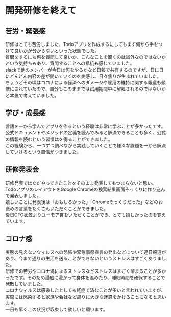 # 開発研修を終えて

## 苦労・緊張感
研修はとても苦労しました。Todoアプリを作成するにしてもまず何から手をつけて良いかが分からないといった状態でした。  
質問をするにも何を質問して良いか、こんなことを聞くのは論外なのではないかという気持ちもあり、質問することへの抵抗も感じていました。  
slackで他のメンバーが今日は何をやるかなど日報で共有するのですが、日に日にどんどん内容の差が開いていくのを実感し、日々焦りが生まれていました。  
ちょうどその頃はコロナによる経済へのダメージや雇用の維持に関する報道も頻繁にされていたので、自分もこのままでは試用期間中に解雇されるのではないかと本気で考えていました。  

## 学び・成長感
言語を一から学んでアプリを作るという経験は非常に学ぶことが多かったです。公式ドキュメントやメソッドの定義を読んでみると解決できることも多く、公式の情報を読むという習慣はを得ることができました。  
この経験から、一つずつ調べながら実践していくことで様々な課題を一から解決していけるという自信がつきました。

## 研修発表会
研修発表ではただやってきたことをそのまま発表してもつまらないと思い、TodoアプリのレイアウトをGoogle Chromeの検索結果画面そっくりに作り込んで発表しました。  
嬉しいことに発表後は「おもしろかった」「Chromeそっくりだった」などのお褒めの言葉をたくさんいただくことができました。  
後日CTO衣笠よりユーモア賞をいただくことができ、とても嬉しかったのを覚えています。  

## コロナ感
実態の見えないウィルスへの恐怖や緊急事態宣言の発出などについて連日報道があり、今まで通りの生活を送ることができないというストレスはすごくありました。  
研修での苦労やコロナ渦によるストレスなどストレスはすごく溜まることが多かったです。そのため湯船に浸かって身体を温めたり、睡眠時間を確保することで発散していました。  
コロナウィルスは感染したとしても軽症で済むことが多いと言われていますが、実際には感染すると家族や会社など周りに大きな迷惑をかけることになると思います。  
一日も早くこの状況が収束して欲しいと願います。  
